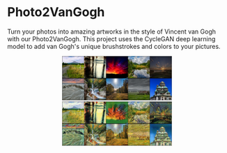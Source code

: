 # Photo2VanGogh

Turn your photos into amazing artworks in the style of Vincent van Gogh with our Photo2VanGogh. This project uses the CycleGAN deep learning model to add van Gogh's unique brushstrokes and colors to your pictures.

<p align="center">
  <img src="results/realimages.png" width="50%" />
  <img src="results/generatedimages.png" width="50%" />
</p>
